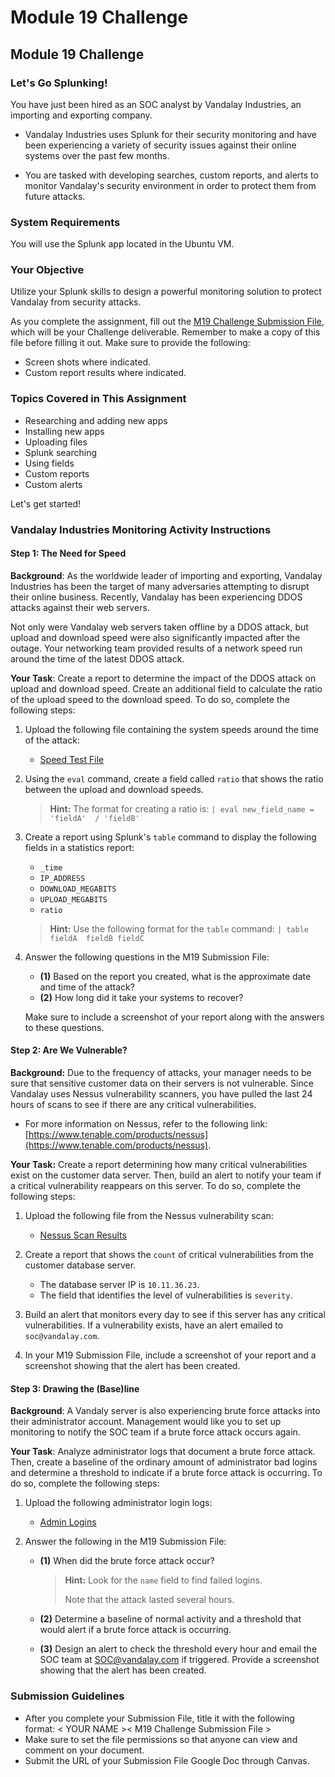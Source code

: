 # Module 19 Challenge

## Module 19 Challenge <assignment>

### Let's Go Splunking!

You have just been hired as an SOC analyst by Vandalay Industries, an importing and exporting company.
 
- Vandalay Industries uses Splunk for their security monitoring and have been experiencing a variety of security issues against their online systems over the past few months. 
 
- You are tasked with developing searches, custom reports, and alerts to monitor Vandalay's security environment in order to protect them from future attacks.

### System Requirements 

You will use the Splunk app located in the Ubuntu VM.

### Your Objective 

Utilize your Splunk skills to design a powerful monitoring solution to protect Vandalay from security attacks.

As you complete the assignment, fill out the [M19 Challenge Submission File](https://docs.google.com/document/d/1xu3mOp-Aj3JO9bNSPMPaEFNLG0YrnGD-y8iH35cPkD8/edit?usp=sharing), which will be your Challenge deliverable. Remember to make a copy of this file before filling it out. Make sure to provide the following:
- Screen shots where indicated.
- Custom report results where indicated.

### Topics Covered in This Assignment

- Researching and adding new apps
- Installing new apps
- Uploading files
- Splunk searching
- Using fields
- Custom reports
- Custom alerts

Let's get started!

### Vandalay Industries Monitoring Activity Instructions


#### Step 1: The Need for Speed 

**Background**: As the worldwide leader of importing and exporting, Vandalay Industries has been the target of many adversaries attempting to disrupt their online business. Recently, Vandalay has been experiencing DDOS attacks against their web servers.

Not only were Vandalay web servers taken offline by a DDOS attack, but upload and download speed were also significantly impacted after the outage. Your networking team provided results of a network speed run around the time of the latest DDOS attack.

**Your Task**: Create a report to determine the impact of the DDOS attack on upload and download speed. Create an additional field to calculate the ratio of the upload speed to the download speed. To do so, complete the following steps:

1.  Upload the following file containing the system speeds around the time of the attack:
    - [Speed Test File](https://drive.google.com/file/d/1sAIEh_vxhjJJpj3NiPx8Wele_-cfEZTK/view?usp=sharing)

2. Using the `eval` command, create a field called `ratio` that shows the ratio between the upload and download speeds.
 
    > **Hint:** The format for creating a ratio is: `| eval new_field_name = 'fieldA'  / 'fieldB'`
      
3. Create a report using Splunk's `table` command to display the following fields in a statistics report:
    - `_time`
    - `IP_ADDRESS`
    - `DOWNLOAD_MEGABITS`
    - `UPLOAD_MEGABITS`
    - `ratio`
  
    > **Hint:** Use the following format for the `table` command: `| table fieldA  fieldB fieldC`

4. Answer the following questions in the M19 Submission File:
    - **(1)** Based on the report you created, what is the approximate date and time of the attack?
    - **(2)** How long did it take your systems to recover?

    Make sure to include a screenshot of your report along with the answers to these questions.
 
#### Step 2: Are We Vulnerable? 

**Background:** Due to the frequency of attacks, your manager needs to be sure that sensitive customer data on their servers is not vulnerable. Since Vandalay uses Nessus vulnerability scanners, you have pulled the last 24 hours of scans to see if there are any critical vulnerabilities.

  - For more information on Nessus, refer to the following link: [https://www.tenable.com/products/nessus](https://www.tenable.com/products/nessus).

**Your Task:** Create a report determining how many critical vulnerabilities exist on the customer data server. Then, build an alert to notify your team if a critical vulnerability reappears on this server. To do so, complete the following steps:

1. Upload the following file from the Nessus vulnerability scan:
   - [Nessus Scan Results](https://drive.google.com/file/d/1AonO8jAN4nKniZDw5qAYoMamBBXLpkdr/view?usp=sharing)

2. Create a report that shows the `count` of critical vulnerabilities from the customer database server.
   - The database server IP is `10.11.36.23`.
   - The field that identifies the level of vulnerabilities is `severity`.
      
3. Build an alert that monitors every day to see if this server has any critical vulnerabilities. If a vulnerability exists, have an alert emailed to `soc@vandalay.com`.

4. In your M19 Submission File, include a screenshot of your report and a screenshot showing that the alert has been created.


#### Step 3: Drawing the (Base)line

**Background**: A Vandaly server is also experiencing brute force attacks into their administrator account. Management would like you to set up monitoring to notify the SOC team if a brute force attack occurs again.

**Your Task**: Analyze administrator logs that document a brute force attack. Then, create a baseline of the ordinary amount of administrator bad logins and determine a threshold to indicate if a brute force attack is occurring. To do so, complete the following steps:

1. Upload the following administrator login logs:
    - [Admin Logins](https://drive.google.com/file/d/1q5OJzVpvW0ExKuc8BtQ2LQOqpneLpUUy/view?usp=sharing)

2. Answer the following in the M19 Submission File:

    - **(1)** When did the brute force attack occur?
   
       > **Hint:** Look for the `name` field to find failed logins.
       > 
       > Note that the attack lasted several hours.
      
    - **(2)** Determine a baseline of normal activity and a threshold that would alert if a brute force attack is occurring.

    - **(3)** Design an alert to check the threshold every hour and email the SOC team at SOC@vandalay.com if triggered. Provide a screenshot showing that the alert has been created.

### Submission Guidelines

* After you complete your Submission File, title it with the following format: < YOUR NAME >< M19 Challenge Submission File >
* Make sure to set the file permissions so that anyone can view and comment on your document.
* Submit the URL of your Submission File Google Doc through Canvas.
